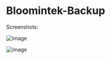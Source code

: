 ﻿# Bloomintek-Backup
Screenshots:

![image](https://github.com/user-attachments/assets/16a5c60c-b1df-46eb-a287-f28387e7d3d2)

![image](https://github.com/user-attachments/assets/5f8819a8-41bd-400f-916e-8867046e5899)

